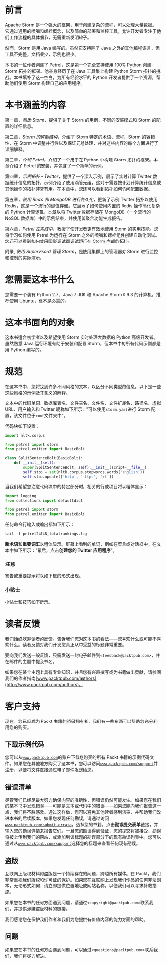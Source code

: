 # 前言

Apache Storm 是一个强大的框架，用于创建复杂的流程，可以处理大量数据。它通过通用的喷嘴和螺栓概念，以及简单的部署和监控工具，允许开发者专注于他们工作流程的具体细节，无需重新发明轮子。

然而，Storm 是用 Java 编写的。虽然它支持除了 Java 之外的其他编程语言，但工具不完整，文档很少，示例也很少。

本书的一位作者创建了 Petrel，这是第一个完全支持使用 100% Python 创建 Storm 拓扑的框架。他亲身经历了在 Java 工具集上构建 Python Storm 拓扑的挑战。本书填补了这一空白，为所有经验水平的 Python 开发者提供了一个资源，帮助他们使用 Storm 构建自己的应用程序。

# 本书涵盖的内容

第一章，*熟悉 Storm*，提供了关于 Storm 的用例、不同的安装模式和 Storm 的配置的详细信息。

第二章，*Storm 的解剖结构*，介绍了 Storm 特定的术语、流程、Storm 的容错性、在 Storm 中调整并行性以及保证元组处理，并对这些内容的每个方面进行了详细解释。

第三章，*介绍 Petrel*，介绍了一个用于在 Python 中构建 Storm 拓扑的框架。本章介绍了 Petrel 的安装，并包含了一个简单的示例。

第四章，*示例拓扑 – Twitter*，提供了一个深入示例，展示了实时计算 Twitter 数据统计信息的拓扑。示例介绍了使用滴答元组，这对于需要按计划计算统计信息或其他操作的拓扑非常有用。在本章中，您还可以看到拓扑如何访问配置数据。

第五章，*使用 Redis 和 MongoDB 进行持久化*，更新了示例 Twitter 拓扑以使用 Redis，这是一个流行的键值存储。它展示了如何使用内置的 Redis 操作简化复杂的 Python 计算逻辑。本章以将 Twitter 数据存储在 MongoDB（一个流行的 NoSQL 数据库）中的示例结束，并使用其聚合功能生成报告。

第六章，*Petrel 在实践中*，教授了使开发者更有效地使用 Storm 的实用技能。您将学习如何使用 Petrel 为运行在 Storm 之外的喷嘴和螺栓组件创建自动化测试。您还可以看到如何使用图形调试器调试运行在 Storm 内部的拓扑。

附录, *使用 Supervisord 管理 Storm*，是使用集群上的管理器对 Storm 进行监控和控制的实际演示。

# 您需要这本书什么

您需要一个装有 Python 2.7、Java 7 JDK 和 Apache Storm 0.9.3 的计算机。推荐使用 Ubuntu，但不是必需的。

# 这本书面向的对象

这本书适合初学者以及希望使用 Storm 实时处理大数据的 Python 高级开发者。虽然熟悉 Java 运行环境有助于安装和配置 Storm，但本书中的所有代码示例都是用 Python 编写的。

# 规范

在这本书中，您将找到许多不同风格的文本，以区分不同类型的信息。以下是一些这些风格的示例及其含义的解释。

文本中的代码单词、数据库表名、文件夹名、文件名、文件扩展名、路径名、虚拟 URL、用户输入和 Twitter 昵称如下所示："可以使用`storm.yaml`进行 Storm 配置，该文件位于`conf`文件夹中"。

代码块如下设置：

```py
import nltk.corpus

from petrel import storm
from petrel.emitter import BasicBolt

class SplitSentenceBolt(BasicBolt):
    def __init__(self):
        super(SplitSentenceBolt, self).__init__(script=__file__)
        self.stop = set(nltk.corpus.stopwords.words('english'))
        self.stop.update(['http', 'https', 'rt'])
```

当我们希望您注意代码块中的特定部分时，相关的行或项目将以粗体显示：

```py
import logging
from collections import defaultdict

from petrel import storm
from petrel.emitter import BasicBolt
```

任何命令行输入或输出都如下所示：

```py
tail -f petrel24748_totalrankings.log
```

**新术语**和**重要词汇**以粗体显示。屏幕上看到的单词，例如在菜单或对话框中，在文本中如下所示："最后，点击**创建您的 Twitter 应用程序**"。

### 注意

警告或重要提示将以如下框的形式出现。

### 小贴士

小贴士和技巧如下所示。

# 读者反馈

我们始终欢迎读者的反馈。告诉我们您对这本书的看法——您喜欢什么或可能不喜欢什么。读者反馈对我们开发您真正从中受益的标题非常重要。

要向我们发送一般反馈，只需发送一封电子邮件到`<feedback@packtpub.com>`，并在邮件的主题中提及书名。

如果您在某个主题上具有专业知识，并且您有兴趣撰写或为书籍做出贡献，请参阅我们的作者指南[www.packtpub.com/authors](http://www.packtpub.com/authors)。

# 客户支持

现在，您已经成为 Packt 书籍的骄傲拥有者，我们有一些东西可以帮助您充分利用您的购买。

## 下载示例代码

您可以从[`www.packtpub.com`](http://www.packtpub.com)的账户下载您购买的所有 Packt 书籍的示例代码文件。如果您在其他地方购买了这本书，您可以访问[`www.packtpub.com/support`](http://www.packtpub.com/support)并注册，以便将文件直接通过电子邮件发送给您。

## 错误清单

尽管我们已经尽最大努力确保内容的准确性，但错误仍然可能发生。如果您在我们的某本书中发现错误——可能是文本或代码中的错误——如果您能向我们报告这一点，我们将不胜感激。通过这样做，您可以避免其他读者感到沮丧，并帮助我们改进本书的后续版本。如果您发现任何勘误，请通过访问[`www.packtpub.com/submit-errata`](http://www.packtpub.com/submit-errata)，选择您的书籍，点击**勘误提交表单**链接，并输入您的勘误详情来报告它们。一旦您的勘误得到验证，您的提交将被接受，勘误将被上传到我们的网站，或添加到该标题的勘误部分下的现有勘误列表中。您可以通过从[`www.packtpub.com/support`](http://www.packtpub.com/support)选择您的标题来查看任何现有勘误。

## 盗版

互联网上版权材料的盗版是一个持续存在的问题，跨越所有媒体。在 Packt，我们非常重视我们版权和许可证的保护。如果您在互联网上发现我们作品的任何非法副本，无论形式如何，请立即提供位置地址或网站名称，以便我们可以寻求补救措施。

如果您在本书的任何方面遇到问题，请通过`<copyright@packtpub.com>`联系我们，并提供涉嫌盗版材料的链接。

我们感谢您在保护我们作者和我们为您提供有价值内容的能力方面的帮助。

## 问题

如果您在本书的任何方面遇到问题，可以通过`<questions@packtpub.com>`联系我们，我们将尽力解决。

